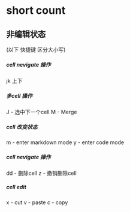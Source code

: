 # short count


## 非编辑状态


(以下 快捷键 区分大小写)

##### cell nevigate 操作
jk 上下

##### 多cell 操作
J   -   选中下一个cell
M   -   Merge

##### cell 改变状态
m   -   enter markdown mode
y   -   enter code mode

##### cell nevigate 操作
dd  -   删除cell
z   -   撤销删除cell


##### cell edit
x   -   cut
v   -   paste
c   -   copy

